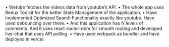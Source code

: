  • Wetube fetches the videos data from youtube’s API.
 • The whole app uses Redux Toolkit for the better State Management of the application.
 • Have implemented Optimized Search Functionality exactly like youtube. Have used debouncing over
  there.
 • And this application has N levels of comments. And it uses react-router-dom for smooth routing and
  developed live-chat that uses API polling.
 • Have used webpack as bundler and have deployed in vercel.
